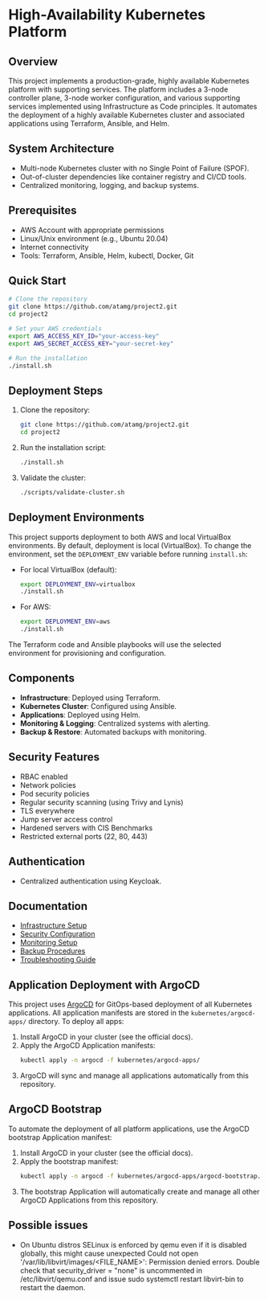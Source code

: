 # High-Availability Kubernetes Platform

## Overview
This project implements a production-grade, highly available Kubernetes platform with supporting services. The platform includes a 3-node controller plane, 3-node worker configuration, and various supporting services implemented using Infrastructure as Code principles. It automates the deployment of a highly available Kubernetes cluster and associated applications using Terraform, Ansible, and Helm.

## System Architecture
- Multi-node Kubernetes cluster with no Single Point of Failure (SPOF).
- Out-of-cluster dependencies like container registry and CI/CD tools.
- Centralized monitoring, logging, and backup systems.

## Prerequisites
- AWS Account with appropriate permissions
- Linux/Unix environment (e.g., Ubuntu 20.04)
- Internet connectivity
- Tools: Terraform, Ansible, Helm, kubectl, Docker, Git

## Quick Start
```bash
# Clone the repository
git clone https://github.com/atamg/project2.git
cd project2

# Set your AWS credentials
export AWS_ACCESS_KEY_ID="your-access-key"
export AWS_SECRET_ACCESS_KEY="your-secret-key"

# Run the installation
./install.sh
```

## Deployment Steps
1. Clone the repository:
   ```bash
   git clone https://github.com/atamg/project2.git
   cd project2
   ```

2. Run the installation script:
   ```bash
   ./install.sh
   ```

3. Validate the cluster:
   ```bash
   ./scripts/validate-cluster.sh
   ```

## Deployment Environments

This project supports deployment to both AWS and local VirtualBox environments. By default, deployment is local (VirtualBox). To change the environment, set the `DEPLOYMENT_ENV` variable before running `install.sh`:

- For local VirtualBox (default):
  ```bash
  export DEPLOYMENT_ENV=virtualbox
  ./install.sh
  ```
- For AWS:
  ```bash
  export DEPLOYMENT_ENV=aws
  ./install.sh
  ```

The Terraform code and Ansible playbooks will use the selected environment for provisioning and configuration.

## Components
- **Infrastructure**: Deployed using Terraform.
- **Kubernetes Cluster**: Configured using Ansible.
- **Applications**: Deployed using Helm.
- **Monitoring & Logging**: Centralized systems with alerting.
- **Backup & Restore**: Automated backups with monitoring.

## Security Features
- RBAC enabled
- Network policies
- Pod security policies
- Regular security scanning (using Trivy and Lynis)
- TLS everywhere
- Jump server access control
- Hardened servers with CIS Benchmarks
- Restricted external ports (22, 80, 443)

## Authentication
- Centralized authentication using Keycloak.

## Documentation
- [Infrastructure Setup](docs/infrastructure.md)
- [Security Configuration](docs/security.md)
- [Monitoring Setup](docs/monitoring.md)
- [Backup Procedures](docs/backup.md)
- [Troubleshooting Guide](docs/troubleshooting.md)

## Application Deployment with ArgoCD

This project uses [ArgoCD](https://argo-cd.readthedocs.io/) for GitOps-based deployment of all Kubernetes applications. All application manifests are stored in the `kubernetes/argocd-apps/` directory. To deploy all apps:

1. Install ArgoCD in your cluster (see the official docs).
2. Apply the ArgoCD Application manifests:
   ```bash
   kubectl apply -n argocd -f kubernetes/argocd-apps/
   ```
3. ArgoCD will sync and manage all applications automatically from this repository.

## ArgoCD Bootstrap

To automate the deployment of all platform applications, use the ArgoCD bootstrap Application manifest:

1. Install ArgoCD in your cluster (see the official docs).
2. Apply the bootstrap manifest:
   ```bash
   kubectl apply -n argocd -f kubernetes/argocd-apps/argocd-bootstrap.yaml
   ```
3. The bootstrap Application will automatically create and manage all other ArgoCD Applications from this repository.

## Possible issues

- On Ubuntu distros SELinux is enforced by qemu even if it is disabled globally, this might cause unexpected Could not open '/var/lib/libvirt/images/<FILE_NAME>': Permission denied errors. Double check that security_driver = "none" is uncommented in /etc/libvirt/qemu.conf and issue sudo systemctl restart libvirt-bin to restart the daemon.